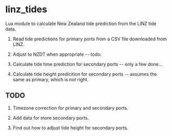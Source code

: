 linz_tides
==========

Lua module to calculate New Zealand tide prediction from the LINZ tide data.

1. Read tide predictions for primary ports from a CSV file downloaded from LINZ.

2. Adjust to NZDT when appropriate -- todo.

3. Calculate tide time prediction for secondary ports -- only a few done...

4. Calculate tide height predicition for secondary ports -- assumes the same as primary, which is not right.


TODO
----

1. Timezone correction for primary and secondary ports.

2. Add data for more secondary ports.

3. Find out how to adjust tide height for secondary ports.
